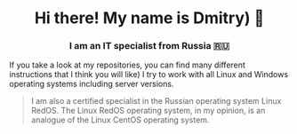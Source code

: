 <h1 align="center"> Hi there! My name is Dmitry) 👋
<h3 align="center"> I am an IT specialist from Russia 🇷🇺</h3>

  If you take a look at my repositories, you can find many different instructions that I think you will like) I try to work with all Linux and Windows operating systems including server versions.

  > I am also a certified specialist in the Russian operating system Linux RedOS. The Linux RedOS operating system, in my opinion, is an analogue of the Linux CentOS operating system.
